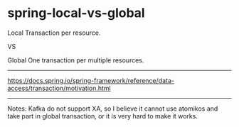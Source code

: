 # spring-local-vs-global

Local
Transaction per resource.

VS

Global
One transaction per multiple resources.

---
https://docs.spring.io/spring-framework/reference/data-access/transaction/motivation.html

---
Notes:
Kafka do not support XA, so I believe it cannot use atomikos 
and take part in global transaction, or it is very hard to make it works.